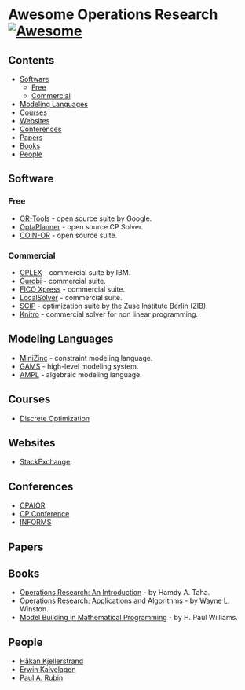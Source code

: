 # Awesome Operations Research [![Awesome](https://awesome.re/badge.svg)](https://github.com/sindresorhus/awesome)

## Contents

- [Software](#software)
  - [Free](#free)
  - [Commercial](#commercial)
- [Modeling Languages](#modeling-languages)
- [Courses](#courses)
- [Websites](#websites)
- [Conferences](#conferences)
- [Papers](#papers)
- [Books](#books)
- [People](#people)

## Software

### Free

- [OR-Tools](https://developers.google.com/optimization) - open source suite by Google.
- [OptaPlanner](https://www.optaplanner.org/) - open source CP Solver.
- [COIN-OR](https://www.coin-or.org/) - open source suite.

### Commercial

- [CPLEX](https://www.ibm.com/analytics/cplex-optimizer) - commercial suite by IBM.
- [Gurobi](https://www.gurobi.com/) - commercial suite.
- [FICO Xpress](https://www.fico.com/en/products/fico-xpress-optimization) - commercial suite.
- [LocalSolver](https://www.localsolver.com/) - commercial suite.
- [SCIP](https://www.scipopt.org/) - optimization suite by the Zuse Institute Berlin (ZIB).
- [Knitro](https://www.artelys.com/solvers/knitro/) - commercial solver for non linear programming.

## Modeling Languages

- [MiniZinc](https://www.minizinc.org/) - constraint modeling language.
- [GAMS](https://www.gams.com/) - high-level modeling system.
- [AMPL](https://www.ampl.com/) - algebraic modeling language.

## Courses

- [Discrete Optimization](https://www.coursera.org/learn/discrete-optimization)

## Websites

- [StackExchange](https://or.stackexchange.com/)

## Conferences

- [CPAIOR](https://cpaior.org/)
- [CP Conference](https://www.a4cp.org/events/cp-conference-series)
- [INFORMS](https://www.informs.org/)

## Papers

## Books

- [Operations Research: An Introduction](https://www.pearson.com/us/higher-education/program/Taha-Operations-Research-An-Introduction-10th-Edition/PGM334070.html) - by Hamdy A. Taha.
- [Operations Research: Applications and Algorithms](https://www.amazon.com/Operations-Research-Applications-Algorithms-InfoTrac/dp/0534380581) - by Wayne L. Winston.
- [Model Building in Mathematical Programming](https://www.wiley.com/en-ie/Model+Building+in+Mathematical+Programming,+5th+Edition-p-9781118443330) - by H. Paul Williams.

## People

- [Håkan Kjellerstrand](http://hakank.org/)
- [Erwin Kalvelagen](https://yetanothermathprogrammingconsultant.blogspot.com/)
- [Paul A. Rubin](https://orinanobworld.blogspot.com/)

